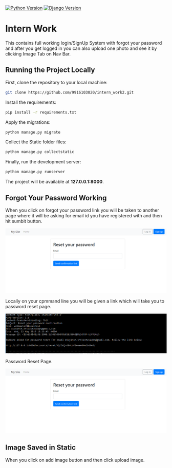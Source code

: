 [![Python Version](https://img.shields.io/badge/python-3.7-brightgreen.svg)](https://python.org)
[![Django Version](https://img.shields.io/badge/django-2.1-brightgreen.svg)](https://djangoproject.com)

# Intern Work 

This contains full working login/SignUp System with forgot your password and after you get logged in you can also upload one photo and see it by clicking Image Tab on Nav Bar.

## Running the Project Locally

First, clone the repository to your local machine:

```bash
git clone https://github.com/9916103020/intern_work2.git
```

Install the requirements:

```bash
pip install -r requirements.txt
```

Apply the migrations:

```bash
python manage.py migrate
```

Collect the Static folder files:

```bash
python manage.py collectstatic
```

Finally, run the development server:

```bash
python manage.py runserver
```

The project will be available at **127.0.0.1:8000**.

## Forgot Your Password Working

When you click on forgot your password link you will be taken to another page where it will be asking for email id you have registered with and then hit sumbit button.

![](Images/Forgot.PNG)

Locally on your cpmmand line you will be given a link which will take you to password reset page.

![](Images/Email.PNG)

Password Reset Page.

![](Images/Forgot.PNG)

## Image Saved in Static

When you click on add image button and then click upload image.  




